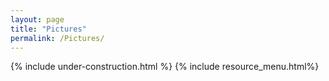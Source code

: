 ```yaml
---
layout: page
title: "Pictures"
permalink: /Pictures/
---
```


{% include under-construction.html %}
{% include resource_menu.html%}